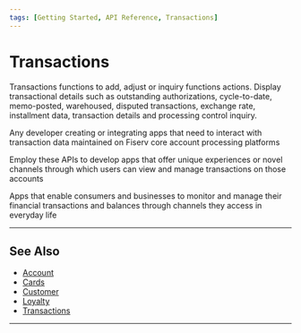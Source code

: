 ```yaml
---
tags: [Getting Started, API Reference, Transactions]
---
```


# Transactions

Transactions functions to add, adjust or inquiry functions actions.  Display transactional details such as  outstanding authorizations, cycle-to-date, memo-posted, warehoused, disputed transactions, exchange rate, installment data, transaction details and processing control inquiry.  

<!--
type: tab
titles: Who is it for, How is it used, Potential uses
-->

Any developer creating or integrating apps that need to interact with transaction data maintained on Fiserv core account processing platforms

<!--
type: tab
-->

Employ these APIs to develop apps that offer unique experiences or novel channels through which users can view and manage transactions on those accounts

<!--
type: tab
-->

Apps that enable consumers and businesses to monitor and manage their financial transactions and balances through channels they access in everyday life

<!-- type: tab-end -->

---

## See Also

- [Account](?path=docs/api-reference/1-account.md)
- [Cards](?path=docs/api-reference/2-cards.md)
- [Customer](?path=docs/api-reference/3-customer.md)
- [Loyalty](?path=docs/api-reference/4-loyalty.md)
- [Transactions](?path=docs/api-reference/6-transactions.md)

---
